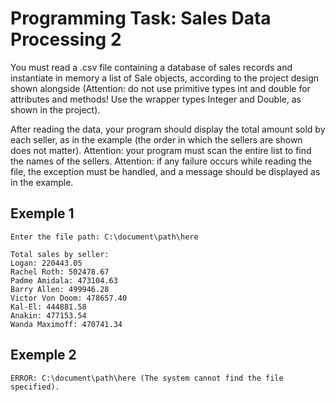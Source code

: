 # Programming Task: Sales Data Processing 2

You must read a .csv file containing a database of sales records and instantiate in memory a list of Sale objects, according to the project design shown alongside (Attention: do not use primitive types int and double for attributes and methods! Use the wrapper types Integer and Double, as shown in the project).

After reading the data, your program should display the total amount sold by each seller, as in the example (the order in which the sellers are shown does not matter).
Attention: your program must scan the entire list to find the names of the sellers.
Attention: if any failure occurs while reading the file, the exception must be handled, and a message should be displayed as in the example.

## Exemple 1
```
Enter the file path: C:\document\path\here

Total sales by seller:
Logan: 220443.05
Rachel Roth: 502478.67
Padme Amidala: 473104.63
Barry Allen: 499946.28
Victor Von Doom: 478657.40
Kal-El: 444881.58
Anakin: 477153.54
Wanda Maximoff: 470741.34
```
## Exemple 2
```
ERROR: C:\document\path\here (The system cannot find the file specified).
```

